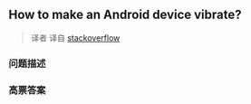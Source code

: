 ## How to make an Android device vibrate?

> 译者 译自 [stackoverflow](http://stackoverflow.com/questions/13950338/how-to-make-an-android-device-vibrate) 

### 问题描述 

### 高票答案 

